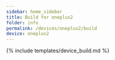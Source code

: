 ```yaml
---
sidebar: home_sidebar
title: Build for oneplus2
folder: info
permalink: /devices/oneplus2/build
device: oneplus2
---
```

{% include templates/device_build.md %}
